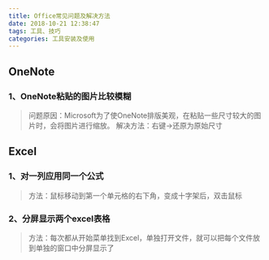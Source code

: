 ```yaml
---
title: Office常见问题及解决方法
date: 2018-10-21 12:38:47
tags: 工具、技巧
categories: 工具安装及使用
---
```


## OneNote

### 1、OneNote粘贴的图片比较模糊
> 问题原因：Microsoft为了使OneNote排版美观，在粘贴一些尺寸较大的图片时，会将图片进行缩放。
> 解决方法：右键->还原为原始尺寸

## Excel

### 1、对一列应用同一个公式
> 方法：鼠标移动到第一个单元格的右下角，变成十字架后，双击鼠标
### 2、分屏显示两个excel表格
> 方法：每次都从开始菜单找到Excel，单独打开文件，就可以把每个文件放到单独的窗口中分屏显示了